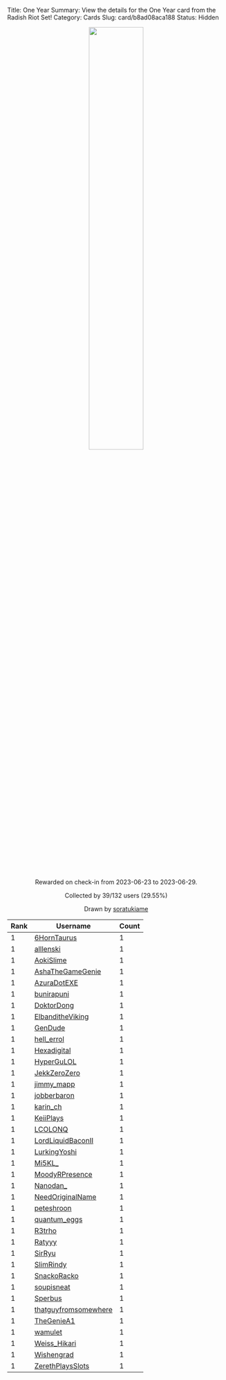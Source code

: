 Title: One Year
Summary: View the details for the One Year card from the Radish Riot Set!
Category: Cards
Slug: card/b8ad08aca188
Status: Hidden

<center><a href='/images/cards/b8ad08aca188.png'><img src='/images/cards/b8ad08aca188.png' width='50%'></a>

Rewarded on check-in from 2023-06-23 to 2023-06-29.

Collected by 39/132 users (29.55%)

Drawn by <a href='https://twitter.com/soratukiame'>soratukiame</a></center>

<table class="table">
  <thead>
    <tr>
      <th scope="col">Rank</th>
      <th scope="col">Username</th>
      <th scope="col">Count</th>
    </tr>
  </thead>
  <tbody>
    <tr>
      <td>1</td>
      <td><a href="https://www.twitch.tv/6horntaurus">6HornTaurus</a></td>
      <td>1</td>
      </tr>
    <tr>
      <td>1</td>
      <td><a href="https://www.twitch.tv/alllenski">alllenski</a></td>
      <td>1</td>
      </tr>
    <tr>
      <td>1</td>
      <td><a href="https://www.twitch.tv/aokislime">AokiSlime</a></td>
      <td>1</td>
      </tr>
    <tr>
      <td>1</td>
      <td><a href="https://www.twitch.tv/ashathegamegenie">AshaTheGameGenie</a></td>
      <td>1</td>
      </tr>
    <tr>
      <td>1</td>
      <td><a href="https://www.twitch.tv/azuradotexe">AzuraDotEXE</a></td>
      <td>1</td>
      </tr>
    <tr>
      <td>1</td>
      <td><a href="https://www.twitch.tv/bunirapuni">bunirapuni</a></td>
      <td>1</td>
      </tr>
    <tr>
      <td>1</td>
      <td><a href="https://www.twitch.tv/doktordong">DoktorDong</a></td>
      <td>1</td>
      </tr>
    <tr>
      <td>1</td>
      <td><a href="https://www.twitch.tv/elbanditheviking">ElbanditheViking</a></td>
      <td>1</td>
      </tr>
    <tr>
      <td>1</td>
      <td><a href="https://www.twitch.tv/gendude">GenDude</a></td>
      <td>1</td>
      </tr>
    <tr>
      <td>1</td>
      <td><a href="https://www.twitch.tv/hell_errol">hell_errol</a></td>
      <td>1</td>
      </tr>
    <tr>
      <td>1</td>
      <td><a href="https://www.twitch.tv/hexadigital">Hexadigital</a></td>
      <td>1</td>
      </tr>
    <tr>
      <td>1</td>
      <td><a href="https://www.twitch.tv/hypergulol">HyperGuLOL</a></td>
      <td>1</td>
      </tr>
    <tr>
      <td>1</td>
      <td><a href="https://www.twitch.tv/jekkzerozero">JekkZeroZero</a></td>
      <td>1</td>
      </tr>
    <tr>
      <td>1</td>
      <td><a href="https://www.twitch.tv/jimmy_mapp">jimmy_mapp</a></td>
      <td>1</td>
      </tr>
    <tr>
      <td>1</td>
      <td><a href="https://www.twitch.tv/jobberbaron">jobberbaron</a></td>
      <td>1</td>
      </tr>
    <tr>
      <td>1</td>
      <td><a href="https://www.twitch.tv/karin_ch">karin_ch</a></td>
      <td>1</td>
      </tr>
    <tr>
      <td>1</td>
      <td><a href="https://www.twitch.tv/keiiplays">KeiiPlays</a></td>
      <td>1</td>
      </tr>
    <tr>
      <td>1</td>
      <td><a href="https://www.twitch.tv/lcolonq">LCOLONQ</a></td>
      <td>1</td>
      </tr>
    <tr>
      <td>1</td>
      <td><a href="https://www.twitch.tv/lordliquidbaconii">LordLiquidBaconII</a></td>
      <td>1</td>
      </tr>
    <tr>
      <td>1</td>
      <td><a href="https://www.twitch.tv/lurkingyoshi">LurkingYoshi</a></td>
      <td>1</td>
      </tr>
    <tr>
      <td>1</td>
      <td><a href="https://www.twitch.tv/mi5kl_">Mi5KL_</a></td>
      <td>1</td>
      </tr>
    <tr>
      <td>1</td>
      <td><a href="https://www.twitch.tv/moodyrpresence">MoodyRPresence</a></td>
      <td>1</td>
      </tr>
    <tr>
      <td>1</td>
      <td><a href="https://www.twitch.tv/nanodan_">Nanodan_</a></td>
      <td>1</td>
      </tr>
    <tr>
      <td>1</td>
      <td><a href="https://www.twitch.tv/needoriginalname">NeedOriginalName</a></td>
      <td>1</td>
      </tr>
    <tr>
      <td>1</td>
      <td><a href="https://www.twitch.tv/peteshroon">peteshroon</a></td>
      <td>1</td>
      </tr>
    <tr>
      <td>1</td>
      <td><a href="https://www.twitch.tv/quantum_eggs">quantum_eggs</a></td>
      <td>1</td>
      </tr>
    <tr>
      <td>1</td>
      <td><a href="https://www.twitch.tv/r3trho">R3trho</a></td>
      <td>1</td>
      </tr>
    <tr>
      <td>1</td>
      <td><a href="https://www.twitch.tv/ratyyy">Ratyyy</a></td>
      <td>1</td>
      </tr>
    <tr>
      <td>1</td>
      <td><a href="https://www.twitch.tv/sirryu">SirRyu</a></td>
      <td>1</td>
      </tr>
    <tr>
      <td>1</td>
      <td><a href="https://www.twitch.tv/slimrindy">SlimRindy</a></td>
      <td>1</td>
      </tr>
    <tr>
      <td>1</td>
      <td><a href="https://www.twitch.tv/snackoracko">SnackoRacko</a></td>
      <td>1</td>
      </tr>
    <tr>
      <td>1</td>
      <td><a href="https://www.twitch.tv/soupisneat">soupisneat</a></td>
      <td>1</td>
      </tr>
    <tr>
      <td>1</td>
      <td><a href="https://www.twitch.tv/sperbus">Sperbus</a></td>
      <td>1</td>
      </tr>
    <tr>
      <td>1</td>
      <td><a href="https://www.twitch.tv/thatguyfromsomewhere">thatguyfromsomewhere</a></td>
      <td>1</td>
      </tr>
    <tr>
      <td>1</td>
      <td><a href="https://www.twitch.tv/thegeniea1">TheGenieA1</a></td>
      <td>1</td>
      </tr>
    <tr>
      <td>1</td>
      <td><a href="https://www.twitch.tv/wamulet">wamulet</a></td>
      <td>1</td>
      </tr>
    <tr>
      <td>1</td>
      <td><a href="https://www.twitch.tv/weiss_hikari">Weiss_Hikari</a></td>
      <td>1</td>
      </tr>
    <tr>
      <td>1</td>
      <td><a href="https://www.twitch.tv/wishengrad">Wishengrad</a></td>
      <td>1</td>
      </tr>
    <tr>
      <td>1</td>
      <td><a href="https://www.twitch.tv/zerethplaysslots">ZerethPlaysSlots</a></td>
      <td>1</td>
      </tr>
  </tbody>
</table>